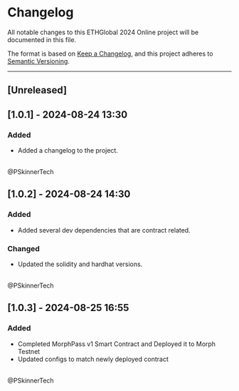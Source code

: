 # Changelog

All notable changes to this ETHGlobal 2024 Online project will be documented in this file.

The format is based on [Keep a Changelog](https://keepachangelog.com/en/1.0.0/),
and this project adheres to [Semantic Versioning](https://semver.org/spec/v2.0.0.html).

---
<!-- Below is an example of a changelog entry for @NaniSkinner to follow. -->

<!--
## [1.0.0] - YYYY-MM-DD
### Added
- Initial release of the project.
- Feature A, B, C implemented.

### Changed
- Refactored the architecture of the project.

### Deprecated
- Feature D will be removed in the next release.

### Removed
- Removed deprecated Feature E.

### Fixed
- Fixed issue with Feature F not working as expected.

### Security
- Addressed security vulnerability in G. -->


## [Unreleased]

## [1.0.1] - 2024-08-24 13:30
### Added
- Added a changelog to the project. 
<br>
@PSkinnerTech

## [1.0.2] - 2024-08-24 14:30
### Added
- Added several dev dependencies that are contract related.

### Changed
- Updated the solidity and hardhat versions.
<br>
@PSkinnerTech

## [1.0.3] - 2024-08-25 16:55

### Added
- Completed MorphPass v1 Smart Contract and Deployed it to Morph Testnet
- Updated configs to match newly deployed contract
<br>
@PSkinnerTech

